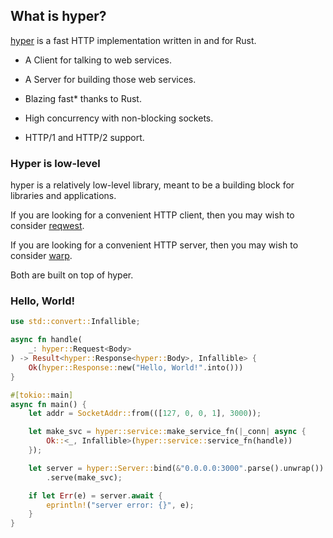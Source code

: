 ## What is hyper?

[hyper](https://hyper.rs/) is a fast HTTP implementation written in and for Rust.

* A Client for talking to web services.

* A Server for building those web services.

* Blazing fast* thanks to Rust.

* High concurrency with non-blocking sockets.

* HTTP/1 and HTTP/2 support.


### Hyper is low-level

hyper is a relatively low-level library, meant to be a building block for libraries and applications.

If you are looking for a convenient HTTP client, then you may wish to consider [reqwest](https://github.com/seanmonstar/reqwest).

If you are looking for a convenient HTTP server, then you may wish to consider [warp](https://github.com/seanmonstar/warp).

Both are built on top of hyper.


### Hello, World!

```rust
use std::convert::Infallible;

async fn handle(
    _: hyper::Request<Body>
) -> Result<hyper::Response<hyper::Body>, Infallible> {
    Ok(hyper::Response::new("Hello, World!".into()))
}

#[tokio::main]
async fn main() {
    let addr = SocketAddr::from(([127, 0, 0, 1], 3000));

    let make_svc = hyper::service::make_service_fn(|_conn| async {
        Ok::<_, Infallible>(hyper::service::service_fn(handle))
    });

    let server = hyper::Server::bind(&"0.0.0.0:3000".parse().unwrap())
        .serve(make_svc);

    if let Err(e) = server.await {
        eprintln!("server error: {}", e);
    }
}
```


<div style="page-break-before:always;"></div>


